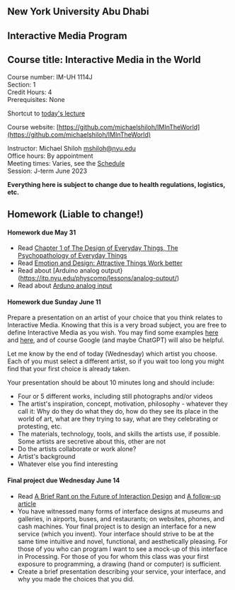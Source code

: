 ## New York University Abu Dhabi    
## Interactive Media Program    
## Course title: Interactive Media in the World
Course number: IM-UH 1114J  
Section: 1    
Credit Hours: 4         
Prerequisites: None       

Shortcut to [today's lecture](lectureNotes.md/#todays-lecture)  

Course website: [https://github.com/michaelshiloh/IMInTheWorld](https://github.com/michaelshiloh/IMInTheWorld)      

Instructor: Michael Shiloh mshiloh@nyu.edu    
Office hours: By appointment  
Meeting times: Varies, see the [Schedule](schedule.md)  
Session: J-term June 2023  

**Everything here is subject to change due to health regulations, logistics, etc.**

## Homework (**Liable to change!**)

#### Homework due May 31
- Read [Chapter 1 of The Design of Everyday Things, The Psychopathology of Everyday Things](https://bobcat.library.nyu.edu/primo-explore/fulldisplay?docid=nyu_aleph003885337&context=L&vid=NYU&lang=en_US&search_scope=all&adaptor=Local%20Search%20Engine&isFrbr=true&tab=all&query=any,contains,don%20norman&sortby=date&facet=frbrgroupid,include,1146692088&mode=basic&offset=0)
- Read [Emotion and Design: Attractive Things Work
  better](https://dl.acm.org/doi/pdf/10.1145/543434.543435)
- Read about [Arduino analog
  output}(https://itp.nyu.edu/physcomp/lessons/analog-output/)
- Read about [Arduno analog
  input](https://itp.nyu.edu/physcomp/lessons/analog-input/)

#### Homework due Sunday June 11

Prepare a presentation on an artist of your choice that you think relates to
Interactive Media. Knowing that this is a very broad subject, you are free to
define Interactive Media as you wish. You may find some examples 
[here](https://github.com/michaelshiloh/IntroductionToInteractiveMedia/blob/master/lectureNotes.md#whats-the-class-about)
and
[here](https://github.com/michaelshiloh/resourcesForClasses#inspiration-artists-movies-projects-etc), 
and of course Google (and maybe ChatGPT) will also be helpful.

Let me know by the end of today (Wednesday) which artist you choose. Each of
you must select a different artist, so if you wait too long you might find
that your first choice is already taken.

Your presentation should be about 10 minutes long and should include:
- Four or 5 different works, including still photographs and/or videos
- The artist's inspiration, concept, motivation, philosophy - whatever they
  call it: Why do they do what they do, how do they see its place in the world
  of art, what are they trying to say, what are they celebrating or
  protesting, etc.
- The materials, technology, tools, and skills the artists use, if possible.
  Some artists are secretive about this, other are not
- Do the artists collaborate or work alone?
- Artist's background
- Whatever else you find interesting

#### Final project due Wednesday June 14

- Read 
[A Brief Rant on the Future of Interaction
Design](http://worrydream.com/ABriefRantOnTheFutureOfInteractionDesign/)
and
[A follow-up
    article](http://worrydream.com/ABriefRantOnTheFutureOfInteractionDesign/responses.html)
- You have witnessed many forms of interface designs at museums and galleries,
  in airports, buses, and restaurants; on websites, phones, and cash machines.
  Your final project is to design an interface for a new service (which you
  invent). Your interface should strive to be at the same time intuitive and
  novel, functional, and aesthetically pleasing. For those of you who can
  program I want to see a mock-up of this interface in Processing. For those
  of you for whom this class was your first exposure to programming, a drawing
  (hand or computer) is sufficient. 
- Create a brief presentation describing your service, your interface, and why
  you made the choices that you did. 

